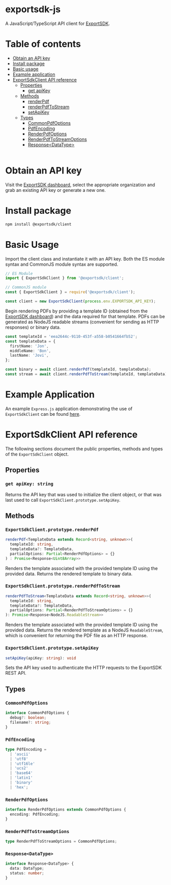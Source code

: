 # exportsdk-js

A JavaScript/TypeScript API client for [ExportSDK](https://exportsdk.com).

# Table of contents

- [Obtain an API key](#obtain-an-api-key)
- [Install package](#install-package)
- [Basic usage](#basic-usage)
- [Example application](#example-application)
- [ExportSdkClient API reference](#exportsdkclient-api-reference)
  - [Properties](#client-properties)
    - [get apiKey](#get-apikey)
  - [Methods](#client-methods)
    - [renderPdf](#renderPdf)
    - [renderPdfToStream](#renderPdfToStream)
    - [setApiKey](#setApiKey)
  - [Types](#client-types)
    - [CommonPdfOptions](#commonpdfoptions)
    - [PdfEncoding](#pdfencoding)
    - [RenderPdfOptions](#renderpdfoptions)
    - [RenderPdfToStreamOptions](#renderpdftostreamoptions)
    - [Response\<DataType\>](#Response)
    <br/><br/>

# Obtain an API key

Visit the [ExportSDK dashboard](https://app.exportsdk.com/settings/keys), select the appropriate organization and grab an existing API key or generate a new one.

# Install package

```sh
npm install @exportsdk/client
```

# Basic Usage

Import the client class and instantiate it with an API key. Both the ES module syntax and CommonJS module syntax are supported.

```typescript
// ES Module
import { ExportSdkClient } from '@exportsdk/client';

// CommonJS module
const { ExportSdkClient } = require('@exportsdk/client');

const client = new ExportSdkClient(process.env.EXPORTSDK_API_KEY);
```

Begin rendering PDFs by providing a template ID (obtained from the [ExportSDK dashboard](https://app.exportsdk.com/templates)) and the data required for that template. PDFs can be generated as NodeJS readable streams (convenient for sending as HTTP responses) or binary data.

```typescript
const templateId = 'eea2644c-9110-453f-a558-b0541664fb52';
const templateData = {
  firstName: 'Jon',
  middleName: 'Bon',
  lastName: 'Jovi',
};

const binary = await client.renderPdf(templateId, templateData);
const stream = await client.renderPdfToStream(templateId, templateData);
```
# Example Application

An example `Express.js` application demonstrating the use of `ExportSdkClient` can be found [here](src/example).

# ExportSdkClient API reference

The following sections document the public properties, methods and types of the `ExportSdkClient` object.

<a id="client-properties"></a>
## Properties

<a id="get-apikey"></a>
### `get apiKey: string`
Returns the API key that was used to initialize the client object, or that was last used to call `ExportSdkClient.prototype.setApiKey`.

<a id="client-methods"></a>
## Methods

<a id="renderPdf"></a>
### `ExportSdkClient.prototype.renderPdf`
```typescript
renderPdf<TemplateData extends Record<string, unknown>>(
  templateId: string,
  templateData?: TemplateData,
  partialOptions: Partial<RenderPdfOptions> = {}
) : Promise<Response<Uint8Array>>
```
Renders the template associated with the provided template ID using the provided data. Returns the rendered template to binary data.

<a id="renderPdfToStream"></a>
### `ExportSdkClient.prototype.renderPdfToStream`
```typescript
renderPdfToStream<TemplateData extends Record<string, unknown>>(
  templateId: string,
  templateData?: TemplateData,
  partialOptions: Partial<RenderPdfToStreamOptions> = {}
): Promise<Response<NodeJS.ReadableStream>>
```
Renders the template associated with the provided template ID using the provided data. Returns the rendered template as a NodeJS `ReadableStream`, which is convenient for returning the PDF file as an HTTP response.

<a id="setApiKey"></a>
### `ExportSdkClient.prototype.setApiKey`
```typescript
setApiKey(apiKey: string): void
```
Sets the API key used to authenticate the HTTP requests to the ExportSDK REST API.

<a id="client-types"></a>
## Types

### `CommonPdfOptions`
```typescript
interface CommonPdfOptions {
  debug?: boolean;
  filename?: string;
}
```

### `PdfEncoding`
```typescript
type PdfEncoding = 
  | 'ascii'
  | 'utf8'
  | 'utf16le'
  | 'ucs2'
  | 'base64'
  | 'latin1'
  | 'binary'
  | 'hex';
```
### `RenderPdfOptions`
```typescript
interface RenderPdfOptions extends CommonPdfOptions {
  encoding: PdfEncoding;
}
```

### `RenderPdfToStreamOptions`
```typescript
type RenderPdfToStreamOptions = CommonPdfOptions;
```

<a id="Response"></a>
### `Response<DataType>`
```typescript
interface Response<DataType> {
  data: DataType;
  status: number;
}

